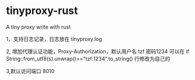# tinyproxy-rust
A tiny proxy write with rust

1，支持日志记录，日志放在  tinyproxy.log

2, 增加代理认证功能，Proxy-Authorization，默认用户名  tzf 密码1234
可以在 if String::from_utf8(s).unwrap()=="tzf:1234".to_string() 行修改为自己的

3,默认访问端口 8010

